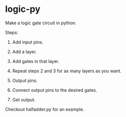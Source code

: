 # logic-py

Make a logic gate circuit in python.

Steps:

1. Add input pins.

2. Add a layer.

3. Add gates in that layer.

4. Repeat steps 2 and 3 for as many layers as you want.

5. Output pins.

6. Connect output pins to the desired gates.

7. Get output.

Checkout halfadder.py for an example.
